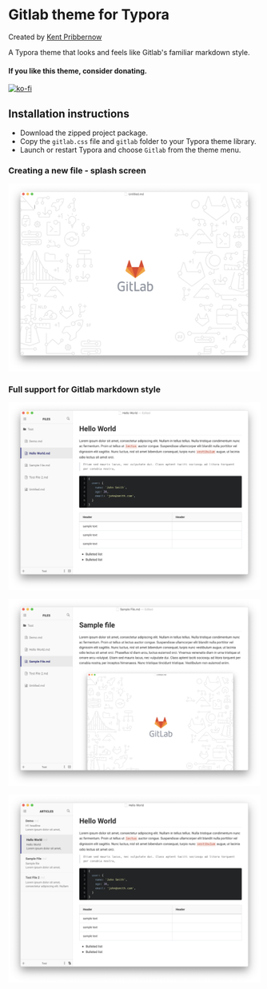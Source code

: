 # Gitlab theme for Typora
Created by [Kent Pribbernow](http://www.kentpribbernow.com)

A Typora theme that looks and feels like Gitlab's familiar markdown style.

#### If you like this theme, consider donating. 
[![ko-fi](https://www.ko-fi.com/img/githubbutton_sm.svg)](https://ko-fi.com/R5R51EVX9)

## Installation instructions
* Download the zipped project package.
* Copy the `gitlab.css` file and `gitlab` folder to your Typora theme library.
* Launch or restart Typora and choose `Gitlab` from the theme menu.

### Creating a new file - splash screen
![Blank documemnt](demo/Screen%20Shot%202020-02-07%20at%209.06.14%20PM.png)

### Full support for Gitlab markdown style
![Gitlab markdown](demo/Screen%20Shot%202020-02-07%20at%209.10.25%20PM.png)

![Image handling](demo/Screen%20Shot%202020-02-08%20at%209.39.33%20AM.png)

![Image handling](demo/Screen%20Shot%202020-02-07%20at%209.05.17%20PM.png)
